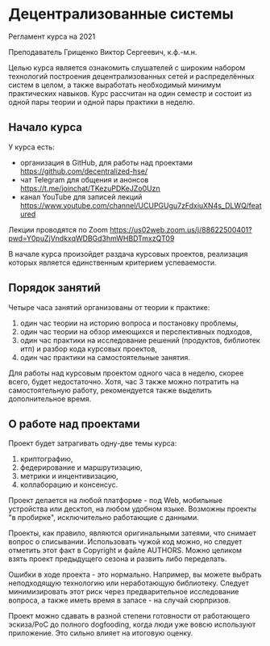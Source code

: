 #   Децентрализованные системы

Регламент курса на 2021

Преподаватель Грищенко Виктор Сергеевич, к.ф.-м.н.

Целью курса является ознакомить слушателей с широким набором технологий построения децентрализованных сетей и распределённых систем в целом, а также выработать необходимый минимум практических навыков.
Курс рассчитан на один семестр и состоит из одной пары теории и одной пары практики в неделю.

##  Начало курса

У курса есть:

  - организация в GitHub, для работы над проектами https://github.com/decentralized-hse/
  - чат Telegram для общения и анонсов https://t.me/joinchat/TKezuPDKeJZo0Uzn
  - канал YouTube для записей лекций https://www.youtube.com/channel/UCUPGUgu7zFdxiuXN4s_DLWQ/featured

Лекции проводятся по Zoom https://us02web.zoom.us/j/88622500401?pwd=Y0puZjVndkxqWDBGd3hmWHBDTmxzQT09

В начале курса произойдет раздача курсовых проектов, реализация которых является единственным критерием успеваемости. 

##  Порядок занятий

Четыре часа занятий организованы от теории к практике:
 
 1. один час теории на историю вопроса и постановку проблемы,
 2. один час теории на обзор имеющихся и перспективных подходов,
 3. один час практики на исследование решений (продуктов, библиотек итп) и разбор кода курсовых проектов,
 4. один час практики на самостоятельные занятия.

Для работы над курсовым проектом одного часа в неделю, скорее всего, будет недостаточно. Хотя, час 3 также можно потратить на самостоятельную работу, рекомендуется также выделить дополнительное время.

##  О работе над проектами

Проект будет затрагивать одну-две темы курса:

 1. криптографию,
 2. федерирование и маршрутизацию,
 3. метрики и инцентивизацию,
 4. коллаборацию и консенсус.

Проект делается на любой платформе - под Web, мобильные устройства или десктоп, на любом удобном языке. Возможны проекты "в пробирке", исключительно работающие с данными.

Проекты, как правило, являются оригинальными затеями, что снимает вопрос о списывании. Использовать чужой код можно, но следует отметить этот факт в Copyright и файле AUTHORS. Можно целиком взять проект предыдущего сезона и развить либо переделать.

Ошибки в ходе проекта - это нормально. Например, вы можете выбрать неподходящую технологию или неработающую библиотеку. Следует минимизировать этот риск через предварительное исследование вопроса, а также иметь время в запасе - на случай сюрпризов.

Проект можно сдавать в разной степени готовности от работающего эскиза/PoC до полного dogfooding, когда люди уже вовсю используют приложение. Это сильно влияет на итоговую оценку.


